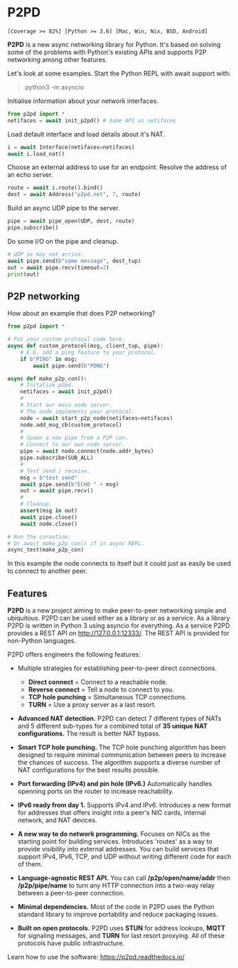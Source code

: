 # P2PD

``[Coverage >= 82%] [Python >= 3.6] [Mac, Win, Nix, BSD, Android]``

**P2PD** is a new async networking library for Python. It's based on solving some of the problems with Python's existing APIs and supports P2P networking among other features.

Let's look at some examples.
Start the Python REPL with await support with:

> python3 -m asyncio

Initialise information about your network interfaces.

```python
from p2pd import *
netifaces = await init_p2pd() # Same API as netifaces
```

Load default interface and load details about it's NAT.

```python
i = await Interface(netifaces=netifaces)
await i.load_nat()
```

Choose an external address to use for an endpoint.
Resolve the address of an echo server.

```python
route = await i.route().bind()
dest = await Address("p2pd.net", 7, route)
```

Build an async UDP pipe to the server.

```python
pipe = await pipe_open(UDP, dest, route)
pipe.subscribe()
```

Do some I/O on the pipe and cleanup.

```python
# UDP so may not arrive.
await pipe.send(b"some message", dest_tup)
out = await pipe.recv(timeout=2)
print(out)
```

## P2P networking

How about an example that does P2P networking?

```python
from p2pd import *

# Put your custom protocol code here.
async def custom_protocol(msg, client_tup, pipe):
    # E.G. add a ping feature to your protocol.
    if b"PING" in msg:
        await pipe.send(b"PONG")

async def make_p2p_con():
    # Initalize p2pd.
    netifaces = await init_p2pd()
    #
    # Start our main node server.
    # The node implements your protocol.
    node = await start_p2p_node(netifaces=netifaces)
    node.add_msg_cb(custom_protocol)
    #
    # Spawn a new pipe from a P2P con.
    # Connect to our own node server.
    pipe = await node.connect(node.addr_bytes)
    pipe.subscribe(SUB_ALL)
    #
    # Test send / receive.
    msg = b"test send"
    await pipe.send(b"ECHO " + msg)
    out = await pipe.recv()
    #
    # Cleanup.
    assert(msg in out)
    await pipe.close()
    await node.close()

# Run the coroutine.
# Or await make_p2p_con() if in async REPL.
async_test(make_p2p_con)
```

In this example the node connects to itself but it could just as easily be used to connect to another peer.

## Features

**P2PD** is a new project aiming to make peer-to-peer networking
simple and ubiquitous. P2PD can be used either as a library or as a service.
As a library P2PD is written in Python 3 using asyncio for everything.
As a service P2PD provides a REST API on http://127.0.0.1:12333/.
The REST API is provided for non-Python languages.

P2PD offers engineers the following features:

- Multiple strategies for establishing peer-to-peer direct connections.

  - **Direct connect** = Connect to a reachable node.
  - **Reverse connect** = Tell a node to connect to you.
  - **TCP hole punching** = Simultaneous TCP connections.
  - **TURN** = Use a proxy server as a last resort.
- **Advanced NAT detection.** P2PD can detect 7 different types of NATs and
   5 different sub-types for a combined total of **35 unique NAT
   configurations.** The result is better NAT bypass.
- **Smart TCP hole punching.** The TCP hole punching algorithm has been
   designed to require minimal communication between peers to increase
   the chances of success. The algorithm supports a diverse number of
   NAT configurations for the best results possible.
- **Port forwarding (IPv4) and pin hole (IPv6.)** Automatically
   handles openning ports on the router to increase reachability.
- **IPv6 ready from day 1.** Supports IPv4 and IPv6. Introduces a new
   format for addresses that offers insight into a peer's
   NIC cards, internal network, and NAT devices.
- **A new way to do network programming.** Focuses on NICs as the
   starting point for building services. Introduces 'routes' as a
   way to provide visibility into external addresses. You can build
   services that support IPv4, IPv6, TCP, and UDP without writing
   different code for each of them.
- **Language-agnostic REST API.** You can call **/p2p/open/name/addr**
   then **/p2p/pipe/name** to turn any HTTP connection into a two-way relay
   between a peer-to-peer connection.
- **Minimal dependencies.** Most of the code in P2PD uses the Python
  standard library to improve portability and reduce packaging issues.
- **Built on open protocols.** P2PD uses **STUN** for address lookups,
   **MQTT** for signaling messages, and **TURN** for last resort proxying.
   All of these protocols have public infrastructure.

Learn how to use the software:
https://p2pd.readthedocs.io/
